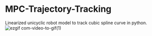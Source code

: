 # MPC-Trajectory-Tracking
Linearized unicyclic robot model to track cubic spline curve in python.
![ezgif com-video-to-gif(1)](https://user-images.githubusercontent.com/31062159/75630444-d326f800-5c10-11ea-9add-0180ce264c0b.gif)

